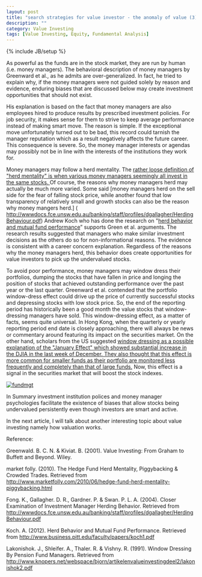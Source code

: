 ```yaml
---
layout: post
title: "search strategies for value investor - the anomaly of value (3)"
description: ""
category: Value Investing
tags: [Value Investing, Equity, Fundamental Analysis]
---
```

{% include JB/setup %}

As powerful as the funds are in the stock market, they are run by human (i.e. money managers). The behavioral description of money managers by Greenward et al., as he admits are over-generalized. In fact, he tried to explain why, if the money managers were not guided solely by reason and evidence, enduring biases that are discussed below may create investment opportunities that should not exist.

His explanation is based on the fact that money managers are also employees hired to produce results by prescribed investment policies. For job security, it makes sense for them to strive to keep average performance instead of making smart move. The reason is simple. If the exceptional move unfortunately turned out to be bad, this record could tarnish the manager reputation which as a result negatively affects the future career. This consequence is severe. So, the money manager interests or agendas may possibly not be in line with the interests of the institutions they work for.

Money managers may follow a herd mentality. The [rather loose definition of "herd mentality" is when various money managers seemingly all invest in the same stocks. ]( http://www.marketfolly.com/2010/06/hedge-fund-herd-mentality-piggybacking.html)  Of course, the reasons why money managers herd may actually be much more varied. Some said [money managers herd on the sell side for the fear of falling stock price, while another found that low transparency of relatively small and growth stocks can also be the reason why money mangers herd.] ( http://wwwdocs.fce.unsw.edu.au/banking/staff/profiles/dgallagher/HerdingBehaviour.pdf) Andrew Koch who has done the research on "[herd behavior and mutual fund performance]( http://www.business.pitt.edu/faculty/papers/koch1.pdf)” supports Green et al. arguments. The research results suggested that managers who make similar investment decisions as the others do so for non-informational reasons. The evidence is consistent with a career concern explanation. Regardless of the reasons why the money managers herd, this behavior does create opportunities for value investors to pick up the undervalued stocks.

To avoid poor performance, money managers may window dress their portfolios, dumping the stocks that have fallen in price and longing the position of stocks that achieved outstanding performance over the past year or the last quarter. Greenward et al. contended that the portfolio window-dress effect could drive up the price of currently successful stocks and depressing stocks with low stock price. So, the end of the reporting period has historically been a good month the value stocks that window-dressing managers have sold. This window-dressing effect, as a matter of facts, seems quite universal. In Hong Kong, when the quarterly or yearly reporting period end date is closely approaching, there will always be news or commentary around featuring its impact on the securities market. On the other hand, scholars from the US suggested [window dressing as a possible explanation of the "January Effect" which showed substantial increase in the DJIA in the last week of December. They also thought that this effect is more common for smaller funds as their portfolio are monitored less frequently and completely than that of large funds.]( http://www.knopers.net/webspace/bjorn/artikelenvalueinvestingdeel2/lakonishok2.pdf) Now, this effect is a signal in the securities market that will boost the stock indexes.

[![fundmgt](http://ryancheng.s3.amazonaws.com/Linear%20Programming/fundmgt.jpg)](http://www.google.com/imgres?um=1&hl=en&rlz=1C1GGGE_enHK411&biw=1024&bih=677&tbm=isch&tbnid=AQG-RdsaDOxpsM:&imgrefurl=http://www.mrbestguide.com/the-rewards-of-hard-cash-flow-and-doing-work-funds-management/&docid=wwmla_hHSPnX3M&imgurl=http://www.mrbestguide.com/wp-content/uploads/2011/03/Funds-Management.jpg&w=390&h=260&ei=eoFgULPpFMaYiAeli4HQAQ&zoom=1&iact=hc&vpx=364&vpy=188&dur=343&hovh=151&hovw=204&tx=107&ty=73&sig=115733308527216250789&page=2&tbnh=151&tbnw=204&start=12&ndsp=17&ved=1t:429,r:1,s:12,i:117)

In Summary investment institution polices and money manager psychologies facilitate the existence of biases that allow stocks being undervalued persistently even though investors are smart and active. 

In the next article, I will talk about another interesting topic about value investing namely how valuation works.

Reference:

Greenwald. B. C. N. & Kiviat. B. (2001). Value Investing: From Graham to Buffett and Beyond. Wiley.

market folly. (2010). The Hedge Fund Herd Mentality, Piggybacking & Crowded Trades. Retrieved from
http://www.marketfolly.com/2010/06/hedge-fund-herd-mentality-piggybacking.html

Fong. K., Gallagher. D. R., Gardner. P. & Swan. P. L. A. (2004). Closer Examination of Investment Manager Herding Behavior. Retrieved from
http://wwwdocs.fce.unsw.edu.au/banking/staff/profiles/dgallagher/HerdingBehaviour.pdf

Koch. A. (2012). Herd Behavior and Mutual Fund Performance. Retrieved from http://www.business.pitt.edu/faculty/papers/koch1.pdf

Lakonishok. J., Shleifer. A., Thaler. R. & Vishny. R. (1991). Window Dressing By Pension Fund Managers. Retrieved from http://www.knopers.net/webspace/bjorn/artikelenvalueinvestingdeel2/lakonishok2.pdf
